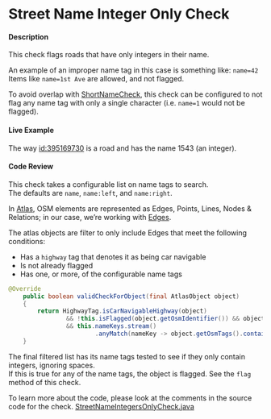 # Street Name Integer Only Check

#### Description

This check flags roads that have only integers in their name. 

An example of an improper name tag in this case is something like: `name=42`  
Items like `name=1st Ave` are allowed, and not flagged.  

To avoid overlap with [ShortNameCheck](../../src/main/java/org/openstreetmap/atlas/checks/validation/tag/ShortNameCheck.java), 
this check can be configured to not flag any name tag with only a single character (i.e. `name=1` would not be flagged).

#### Live Example

The way [id:395169730](https://www.openstreetmap.org/way/395169730) is a road and has the name 1543 (an integer).  

#### Code Review

This check takes a configurable list on name tags to search.  
The defaults are `name`, `name:left`, and `name:right`.

In [Atlas](https://github.com/osmlab/atlas), OSM elements are represented as Edges, Points, Lines, 
Nodes & Relations; in our case, we’re working with [Edges]((https://github.com/osmlab/atlas/blob/dev/src/main/java/org/openstreetmap/atlas/geography/atlas/items/Edge.java)).

The atlas objects are filter to only include Edges that meet the following conditions:

* Has a `highway` tag that denotes it as being car navigable
* Is not already flagged
* Has one, or more, of the configurable name tags


```java
@Override
    public boolean validCheckForObject(final AtlasObject object)
    {
        return HighwayTag.isCarNavigableHighway(object)
                && !this.isFlagged(object.getOsmIdentifier()) && object instanceof Edge
                && this.nameKeys.stream()
                        .anyMatch(nameKey -> object.getOsmTags().containsKey(nameKey));
    }
```

The final filtered list has its name tags tested to see if they only contain integers, ignoring spaces.  
If this is true for any of the name tags, the object is flagged. See the `flag` method of this check. 

To learn more about the code, please look at the comments in the source code for the check.
[StreetNameIntegersOnlyCheck.java](../../src/main/java/org/openstreetmap/atlas/checks/validation/tag/StreetNameIntegersOnlyCheck.java)